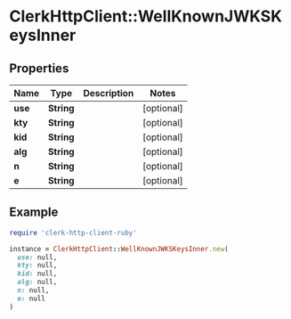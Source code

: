 # ClerkHttpClient::WellKnownJWKSKeysInner

## Properties

| Name | Type | Description | Notes |
| ---- | ---- | ----------- | ----- |
| **use** | **String** |  | [optional] |
| **kty** | **String** |  | [optional] |
| **kid** | **String** |  | [optional] |
| **alg** | **String** |  | [optional] |
| **n** | **String** |  | [optional] |
| **e** | **String** |  | [optional] |

## Example

```ruby
require 'clerk-http-client-ruby'

instance = ClerkHttpClient::WellKnownJWKSKeysInner.new(
  use: null,
  kty: null,
  kid: null,
  alg: null,
  n: null,
  e: null
)
```

